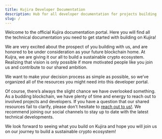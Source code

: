 ```yaml
---
title: Kujira Developer Documentation
description: Hub for all developer documentation for projects building on Kujira.
slug: /
---
```


Welcome to the official Kujira documentation portal. Here you will find all the technical documentation you need to get started with building on Kujira!

We are very excited about the prospect of you building with us, and are honored to be under consideration as your future blockchain home. At Kuijra, we are giving it our all to build a sustainable crypto ecosystem. Realizing that vision is only possible if more motivated people like you join us and contribute to our shared ambition.

We want to make your decision process as simple as possible, so we’ve organized all of the resources you might need into this developer portal.

Of course, there’s always the slight chance we have overlooked something. As a budding blockchain, we have plenty of time and energy to reach out to involved projects and developers. If you have a question that our shared resources fail to clarify, please don't hesitate to [reach out to us!](/getting-help). We recommend joining our social channels to stay up to date with the latest technical developments.

We look forward to seeing what you build on Kujira and hope you will join us on our journey to build a sustainable crypto ecosystem!